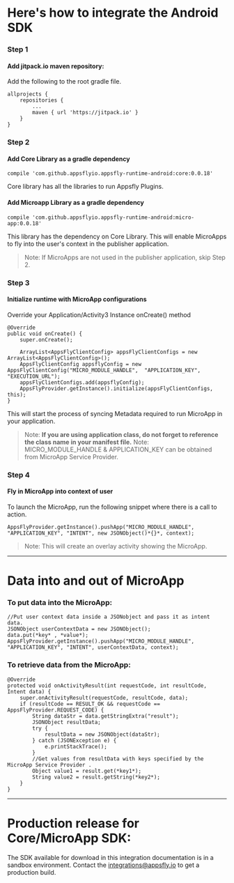 # Here's how to integrate the Android SDK

### Step 1
#### Add jitpack.io maven repository:
Add the following to the root gradle file.

	allprojects {
		repositories {
			...
			maven { url 'https://jitpack.io' }
		}
	}

### Step 2
#### Add Core Library as a gradle dependency
    compile 'com.github.appsflyio.appsfly-runtime-android:core:0.0.18'

Core library has all the libraries to run Appsfly Plugins.

#### Add Microapp Library as a gradle dependency
    compile 'com.github.appsflyio.appsfly-runtime-android:micro-app:0.0.18'

This library has the dependency on Core Library. This will enable MicroApps to fly into the user's context in the publisher application.

> Note: If MicroApps are not used in the publisher application, skip Step 2.

### Step 3

#### Initialize runtime with MicroApp configurations

Override your Application/Activity3 Instance onCreate() method 

	@Override
	public void onCreate() {
		super.onCreate();

		ArrayList<AppsFlyClientConfig> appsFlyClientConfigs = new ArrayList<AppsFlyClientConfig>();
		AppsFlyClientConfig appsflyConfig = new AppsFlyClientConfig("MICRO_MODULE_HANDLE",  "APPLICATION_KEY", "EXECUTION_URL");
		appsFlyClientConfigs.add(appsflyConfig);
		AppsFlyProvider.getInstance().initialize(appsFlyClientConfigs, this);
	}

This will start the process of syncing Metadata required to run MicroApp in your application. 

> Note: **If you are using application class, do not forget to reference the class name in your manifest file.**
> Note: MICRO_MODULE_HANDLE & APPLICATION_KEY can be obtained from MicroApp Service Provider.


### Step 4

#### Fly in MicroApp into context of user

To launch the MicroApp, run the following snippet where there is a call to action.

	AppsFlyProvider.getInstance().pushApp("MICRO_MODULE_HANDLE", "APPLICATION_KEY", "INTENT", new JSONObject()*{}*, context);

> Note: This will create an overlay activity showing the MicroApp.

___

# Data into and out of MicroApp

### To put data into the MicroApp:
    
    //Put user context data inside a JSONobject and pass it as intent data.
    JSONObject userContextData = new JSONObject();
    data.put(*key* , *value*);
    AppsFlyProvider.getInstance().pushApp("MICRO_MODULE_HANDLE", "APPLICATION_KEY", "INTENT", userContextData, context);

### To retrieve data from the MicroApp:

    @Override
    protected void onActivityResult(int requestCode, int resultCode, Intent data) {
        super.onActivityResult(requestCode, resultCode, data);
        if (resultCode == RESULT_OK && requestCode == AppsFlyProvider.REQUEST_CODE) {
            String dataStr = data.getStringExtra("result");
            JSONObject resultData;
            try {
                resultData = new JSONObject(dataStr);
            } catch (JSONException e) {
                e.printStackTrace();
            }
            //Get values from resultData with keys specified by the MicroApp Service Provider .
            Object value1 = result.get(*key1*);
            String value2 = result.getString(*key2*);
        }
    }
___

# Production release for Core/MicroApp SDK:

The SDK available for download in this integration documentation is in a sandbox environment. Contact the integrations@appsfly.io to get a production build.
